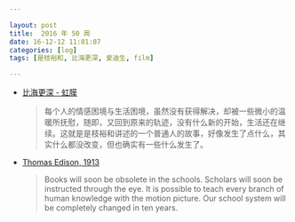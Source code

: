 ```yaml
---

layout: post
title:  2016 年 50 周
date: 16-12-12 11:01:07
categories: [log]
tags: [是枝裕和, 比海更深, 爱迪生, film]

---
```


- [比海更深 - 虹膜](http://mp.weixin.qq.com/s?__biz=MzA3NzA1ODQzNA%3D%3D&idx=1&mid=2659206972&scene=0&sn=e8b5ad55a1ea5ea9c34fe74fbea4d3f6)

	> 每个人的情感困境与生活困境，虽然没有获得解决，却被一些微小的温暖所抚慰，随即，又回到原来的轨迹，没有什么新的开始，生活还在继续。这就是是枝裕和讲述的一个普通人的故事，好像发生了点什么，其实什么都没改变，但也确实有一些什么发生了。

- [Thomas Edison, 1913]()

	> Books will soon be obsolete in the schools. Scholars will soon be instructed through the eye. It is possible to teach every branch of human knowledge with the motion picture. Our school system will be completely changed in ten years.